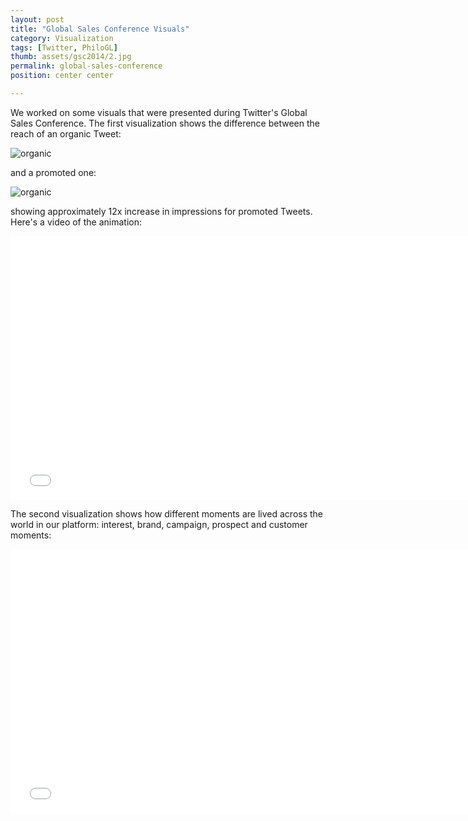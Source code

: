```yaml
---
layout: post
title: "Global Sales Conference Visuals"
category: Visualization
tags: [Twitter, PhiloGL]
thumb: assets/gsc2014/2.jpg
permalink: global-sales-conference
position: center center

---
```


We worked on some visuals that were presented during Twitter's Global
Sales Conference. The first visualization shows the difference between
the reach of an organic Tweet:

![organic](/assets/gsc2014/1.jpg)

and a promoted one:

![organic](/assets/gsc2014/2.jpg)

showing approximately 12x increase in impressions for promoted Tweets.
Here's a video of the animation:

<iframe width="750" height="422" src="//www.youtube.com/embed/LsWTsZCCzUs?rel=0&amp;controls=0&amp;showinfo=0" frameborder="0" allowfullscreen="true">
</iframe>

The second visualization shows how different moments are lived across
the world in our platform: interest, brand, campaign, prospect and
customer moments:

<iframe width="750" height="422" src="//www.youtube.com/embed/4Dy4uUZ08_Q?rel=0&amp;controls=0&amp;showinfo=0" frameborder="0" allowfullscreen="true">
</iframe>

